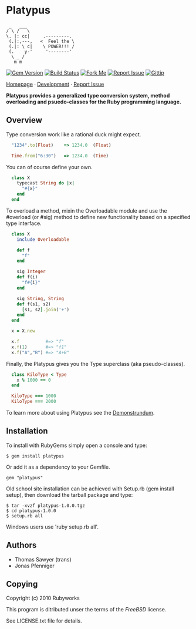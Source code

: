 # Platypus

     _   ___
    / \ /   \
    \. |: cc|     .---------.
     (.|:,---,   <  Feel the \
     (.|: \ c|    \ POWER!!! /
     (.    y-'     '--------'
      \ _ /
       m m

[![Gem Version](http://img.shields.io/gem/v/platypus.svg?style=flat)](http://rubygems.org/gem/platypus)
[![Build Status](http://img.shields.io/travis/rubyworks/platypus.svg?style=flat)](http://travis-ci.org/rubyworks/platypus)
[![Fork Me](http://img.shields.io/badge/scm-github-blue.svg?style=flat)](http://github.com/rubyworks/platypus)
[![Report Issue](http://img.shields.io/github/issues/rubyworks/platypus.svg?style=flat)](http://github.com/rubyworks/platypus/issues)
[![Gittip](http://img.shields.io/badge/gittip-$1-green.svg?style=flat)](https://www.gittip.com/on/github/rubyworks/)

[Homepage](http://rubyworks.github.com/platypus) &middot;
[Development](http://github.com/rubyworks/platypus) &middot;
[Report Issue](http://github.com/rubyworks/platypus/issues)

<b>Platypus provides a generalized type conversion system,
method overloading and psuedo-classes for the Ruby programming
language.</b>


## Overview

Type conversion work like a rational duck might expect.

```ruby
  "1234".to(Float)    => 1234.0  (Float)

  Time.from("6:30")   => 1234.0  (Time)
```

You can of course define your own.

```ruby
  class X
    typecast String do |x|
      "#{x}"
    end
  end
```

To overload a method, mixin the Overloadable module and use the #overload (or #sig)
method to define new functionality based on a specified type interface.

```ruby
  class X
    include Overloadable

    def f
      "f"
    end

    sig Integer
    def f(i)
      "f#{i}"
    end

    sig String, String
    def f(s1, s2)
      [s1, s2].join('+')
    end
  end

  x = X.new

  x.f          #=> "f"
  x.f(1)       #=> "f1"
  x.f("A","B") #=> "A+B"
```

Finally, the Platypus gives you the Type superclass (aka pseudo-classes).

```ruby
  class KiloType < Type
    x % 1000 == 0
  end

  KiloType === 1000
  KiloType === 2000
```

To learn more about using Platypus see the [Demonstrundum](http://rubyworks.github.com/platypus/docs/demo).


## Installation

To install with RubyGems simply open a console and type:

    $ gem install platypus

Or add it as a dependency to your Gemfile.

    gem "platypus"

Old school site installation can be achieved with Setup.rb (gem install setup),
then download the tarball package and type:

    $ tar -xvzf platypus-1.0.0.tgz
    $ cd platypus-1.0.0
    $ setup.rb all

Windows users use 'ruby setup.rb all'.


## Authors

* Thomas Sawyer (trans)
* Jonas Pfenniger


## Copying

Copyright (c) 2010 Rubyworks

This program is ditributed unser the terms of the *FreeBSD* license.

See LICENSE.txt file for details.

